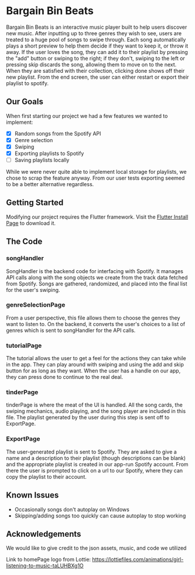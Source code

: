 # **Bargain Bin Beats**
Bargain Bin Beats is an interactive music player built to help users discover new music. After inputting up to three genres they wish to see, users are treated to a huge pool of songs to swipe through. Each song automatically plays a short preview to help them decide if they want to keep it, or throw it away. If the user loves the song, they can add it to their playlist by pressing the "add" button or swiping to the right; if they don't, swiping to the left or pressing skip discards the song, allowing them to move on to the next. When they are satisfied with their collection, clicking done shows off their new playlist. From the end screen, the user can either restart or export their playlist to spotify.

## Our Goals
When first starting our project we had a few features we wanted to implement:
- [x] Random songs from the Spotify API
- [x] Genre selection
- [x] Swiping
- [x] Exporting playlists to Spotify
- [ ] Saving playlists locally

While we were never quite able to implement local storage for playlists, we chose to scrap the feature anyway. From our user tests exporting seemed to be a better alternative regardless.

## Getting Started
Modifying our project requires the Flutter framework. Visit the [Flutter Install Page](https://docs.flutter.dev/get-started/install?gad_source=1&gclid=CjwKCAjwoa2xBhACEiwA1sb1BEl_EE9_hc6iC4FWZ_pqyJeOjE9lnMiZd5whcc7HBb6hdIsvJ3yMGBoCTZsQAvD_BwE&gclsrc=aw.ds) to download it.

## The Code
### songHandler
SongHandler is the backend code for interfacing with Spotify. It manages API calls along with the song objects we create from the track data fetched from Spotify. Songs are gathered, randomized, and placed into the final list for the user's swiping.
### genreSelectionPage
From a user perspective, this file allows them to choose the genres they want to listen to. On the backend, it converts the user's choices to a list of genres which is sent to songHandler for the API calls.
### tutorialPage
The tutorial allows the user to get a feel for the actions they can take while in the app. They can play around with swiping and using the add and skip button for as long as they want. When the user has a handle on our app, they can press done to continue to the real deal.
### tinderPage
tinderPage is where the meat of the UI is handled. All the song cards, the swiping mechanics, audio playing, and the song player are included in this file. The playlist generated by the user during this step is sent off to ExportPage.
### ExportPage
The user-generated playlist is sent to Spotify. They are asked to give a name and a description to their playlist (though descriptions can be blank) and the appropriate playlist is created in our app-run Spotify account. From there the user is prompted to click on a url to our Spotify, where they can copy the playlist to their account.

## Known Issues
- Occasionally songs don't autoplay on Windows
- Skipping/adding songs too quickly can cause autoplay to stop working

## Acknowledgements
We would like to give credit to the json assets, music, and code we utilized

Link to homePage logo from Lottie: https://lottiefiles.com/animations/girl-listening-to-music-taLUHBXg1O 


